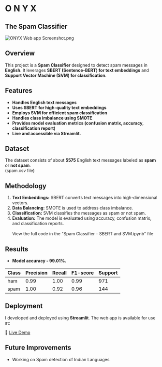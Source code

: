 # O N Y X
## The Spam Classifier
![ONYX Web app Screenshot.png](https://github.com/Ananya-yv/ONYX-Spam-Classifier/blob/606cfb9c5fee478f3cf951496fa1873b526c9b2c/ONYX%20Web%20app%20Screenshot.png)

##  Overview
This project is a **Spam Classifier** designed to detect spam messages in **English**. It leverages **SBERT (Sentence-BERT) for text embeddings** and **Support Vector Machine (SVM) for classification**.

##  Features
- **Handles English text messages**
- **Uses SBERT for high-quality text embeddings**
- **Employs SVM for efficient spam classification**
- **Handles class imbalance using SMOTE**
- **Provides model evaluation metrics (confusion matrix, accuracy, classification report)**
- **Live and accessible via Streamlit.**

##  Dataset
The dataset consists of about **5575** English text messages labeled as **spam** or **not spam**.<br>
(spam.csv file)

##  Methodology
1. **Text Embeddings:** SBERT converts text messages into high-dimensional vectors.
2. **Data Balancing:** SMOTE is used to address class imbalance.
3. **Classification:** SVM classifies the messages as spam or not spam.
4. **Evaluation:** The model is evaluated using accuracy, confusion matrix, and classification reports.<br><br>
View the full code in the "Spam Classifier - SBERT and SVM.ipynb" file

##  Results
-  **Model accuracy - 99.01%.**
  
| Class | Precision | Recall | F1-score | Support |
|-------|-----------|--------|----------|---------|
|ham    | 0.99      | 1.00   | 0.99     | 971     |
|spam   | 1.00      | 0.92   | 0.96     | 144     |


##  Deployment
I developed and deployed using **Streamlit**. The web app is available for use at:

🔗 [Live Demo](https://onyx-spam-classifier.streamlit.app/)

##  Future Improvements
- Working on Spam detection of Indian Languages


